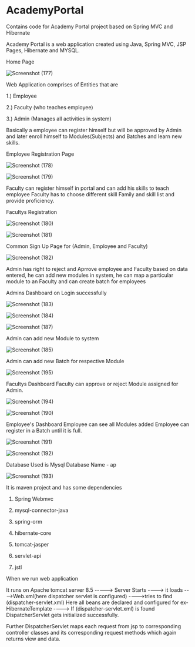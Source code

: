 # AcademyPortal
Contains code for Academy Portal project based on Spring MVC and Hibernate


Academy Portal is a web application created using Java, Spring MVC, JSP Pages, Hibernate and MYSQL.

Home Page

![Screenshot (177)](https://user-images.githubusercontent.com/90125484/134484299-6712cee1-1517-45c1-8ccc-e5ec555bb0c0.png)

Web Application comprises of Entities that are 

1.) Employee

2.) Faculty (who teaches employee)

3.) Admin (Manages all activities in system)

Basically a employee can register himself but will be approved by Admin and later enroll himself to Modules(Subjects) and Batches and learn new skills.

Employee Registration Page

![Screenshot (178)](https://user-images.githubusercontent.com/90125484/134484936-d1066148-d03a-42bd-873e-867ba52cac3a.png)

![Screenshot (179)](https://user-images.githubusercontent.com/90125484/134485158-6e6d14c3-2472-442b-b82e-db7df92aa5b0.png)

Faculty can register himself in portal and can add his skills to teach employee
Faculty has to choose different skill Family and skill list and provide proficiency.

Facultys Registration 

![Screenshot (180)](https://user-images.githubusercontent.com/90125484/134485347-ce9beff3-2cd9-4823-a0e4-5b9eb351a32a.png)

![Screenshot (181)](https://user-images.githubusercontent.com/90125484/134485544-3013859a-bec3-45c2-a053-dde8446b9015.png)

Common Sign Up Page for (Admin, Employee and Faculty)

![Screenshot (182)](https://user-images.githubusercontent.com/90125484/134493040-8e845ee0-ef79-4da2-97e4-9224069194a4.png)


Admin has right to reject and Aprrove employee and Faculty based on data entered, he can add new modules in system, 
he can map a particular module to an Faculty and can create batch for employees

Admins Dashboard on Login successfully

![Screenshot (183)](https://user-images.githubusercontent.com/90125484/134493153-f6ac6140-273c-41f5-93bc-8b29de2f0556.png)

![Screenshot (184)](https://user-images.githubusercontent.com/90125484/134493185-87d4bf7d-88a0-4adc-8c39-147ead2fbbd3.png)

![Screenshot (187)](https://user-images.githubusercontent.com/90125484/134493537-852b8752-6418-48fc-b7e6-d0419c74215b.png)

Admin can add new Module to system

![Screenshot (185)](https://user-images.githubusercontent.com/90125484/134493276-7ffa0c7b-0f19-4036-bc8e-104f8e551232.png)

Admin can add new Batch for respective Module

![Screenshot (195)](https://user-images.githubusercontent.com/90125484/134495074-3384f54b-8f75-41a5-a04e-240f16bf6e0a.png)

Facultys Dashboard
Faculty can approve or reject Module assigned for Admin.

![Screenshot (194)](https://user-images.githubusercontent.com/90125484/134495115-e5280037-9b66-4006-bb4a-033c8b6969a2.png)

![Screenshot (190)](https://user-images.githubusercontent.com/90125484/134493717-ae678dcd-a172-4346-9224-e21e6cf8cc41.png)

Employee's Dashboard
Employee can see all Modules added
Employee can register in a Batch until it is full.

![Screenshot (191)](https://user-images.githubusercontent.com/90125484/134493881-c9e6cbce-2384-4b6f-9827-fa9c1b0d7d0c.png)

![Screenshot (192)](https://user-images.githubusercontent.com/90125484/134493925-ba8f6b9c-71e9-4420-b2d9-a687c85ce63a.png)

Database Used is Mysql
Database Name - ap

![Screenshot (193)](https://user-images.githubusercontent.com/90125484/134494046-7a6ee7e8-ad54-410e-a65b-56cbc03933b2.png)




It is maven project and has some dependencies

1) Spring Webmvc

2) mysql-connector-java

3) spring-orm

4) hibernate-core

5) tomcat-jasper

6) servlet-api

7) jstl

When we run web application

It runs on Apache tomcat server 8.5
----->  Server Starts
----> it loads ---->Web.xml(here dispatcher servlet is configured)
---->tries to find (dispatcher-servlet.xml) Here all beans are declared and configured for ex- HibernateTemplate
----> If (dispatcher-servlet.xml) is found DispatcherServlet gets initialized successfully.

Further DispatcherServlet maps each request from jsp to corresponding controller classes and its corresponding request methods which again returns view and data.






